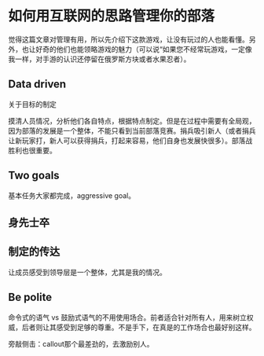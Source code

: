 # 如何用互联网的思路管理你的部落

觉得这篇文章对管理有用，所以先介绍下这款游戏，让没有玩过的人也能看懂。另外，也让好奇的他们也能领略游戏的魅力（可以说“如果您不经常玩游戏，一定像我一样，对手游的认识还停留在俄罗斯方块或者水果忍者）。

## Data driven

关于目标的制定

摸清人员情况，分析他们各自特点，根据特点制定。但是在过程中需要有全局观，因为部落的发展是一个整体，不能只看到当前部落竞赛。捐兵吸引新人（或者捐兵让新玩家打，新人可以获得捐兵，打起来容易，他们自身也发展快很多）。部落战胜利也很重要。

## Two goals

基本任务大家都完成，aggressive goal。

## 身先士卒

## 制定的传达

让成员感受到领导层是一个整体，尤其是我的情况。

## Be polite

命令式的语气 vs 鼓励式语气的不用使用场合。前者适合针对所有人，用来树立权威，后者则让其感受到足够的尊重。不是手下，在真是的工作场合也最好别这样。

<!-- TODO screenshort for 113 -->
旁敲侧击：callout那个最差劲的，去激励别人。